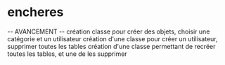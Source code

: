# encheres

-- AVANCEMENT -- 
création classe pour créer des objets, choisir une catégorie et un utilisateur
création d'une classe pour créer un utilisateur, supprimer toutes les tables
création d'une classe permettant de recréer toutes les tables, et une de les supprimer
